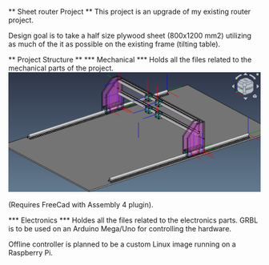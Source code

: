 ** Sheet router Project **
This project is an upgrade of my existing router project.

Design goal is to take a half size plywood sheet (800x1200 mm2) utilizing as much of the it as possible on the existing frame (tilting table).

** Project Structure **
*** Mechanical ***
Holds all the files related to the mechanical parts of the project. 
![Overall Design](OverallDesign.png)

(Requires FreeCad with Assembly 4 plugin). 

*** Electronics ***
Holdes all the files related to the electronics parts. 
GRBL is to be used on an Arduino Mega/Uno for controlling the hardware. 

Offline controller is planned to be a custom Linux image running on a Raspberry Pi.